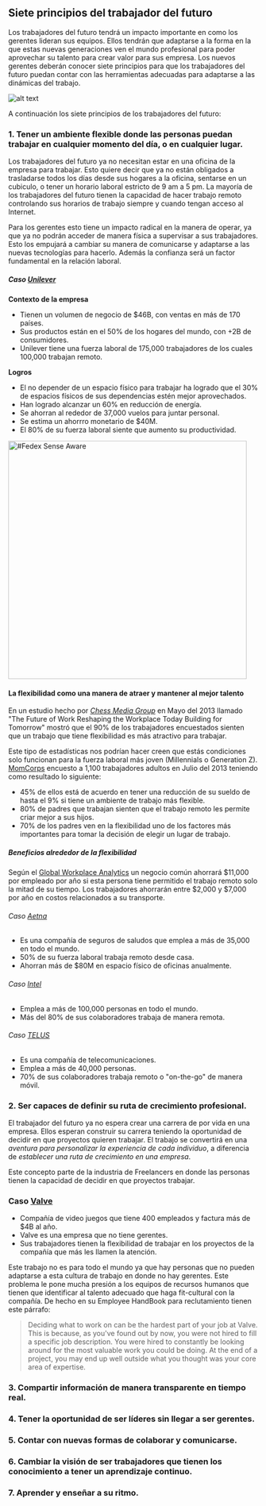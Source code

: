 ## Siete principios del trabajador del futuro
Los trabajadores del futuro tendrá un impacto importante en como los gerentes lideran sus equipos. Ellos tendrán que adaptarse a la forma en la que estas nuevas generaciones ven el mundo profesional para poder aprovechar su talento para crear valor para sus empresa. Los nuevos gerentes deberán conocer siete principios para que los trabajadores del futuro puedan contar con las herramientas adecuadas para adaptarse a las dinámicas del trabajo.

![alt text](https://github.com/Laboratoria/executive-training/00-how-to-hire-tech-talent/images/siete-principios-del-trabajador-del-futuro.jpg "Siete principios del trabajador del futuro")

A continuación los siete principios de los trabajadores del futuro:

### 1. Tener un ambiente flexible donde las personas puedan trabajar en cualquier momento del día, o en cualquier lugar.
Los trabajadores del futuro ya no necesitan estar en una oficina de la empresa para trabajar. Esto quiere decir que ya no están obligados a trasladarse todos los días desde sus hogares a la oficina, sentarse en un cubiculo, o tener un horario laboral estricto de 9 am a 5 pm. La mayoría de los trabajadores del futuro tienen la capacidad de hacer trabajo remoto controlando sus horarios de trabajo siempre y cuando tengan acceso al Internet.

Para los gerentes esto tiene un impacto radical en la manera de operar, ya que ya no podrán acceder de manera física a supervisar a sus trabajadores. Esto los empujará a cambiar su manera de comunicarse y adaptarse a las nuevas tecnologías para hacerlo. Además la confianza será un factor fundamental en la relación laboral.

##### Caso [Unilever](https://www.unilever.com/) 

**Contexto de la empresa**
- Tienen un volumen de negocio de $46B, con ventas en más de 170 países. 
- Sus productos están en el 50% de los hogares del mundo, con +2B de consumidores. 
- Unilever tiene una fuerza laboral de 175,000 trabajadores de los cuales 100,000 trabajan remoto. 

**Logros**
- El no depender de un espacio físico para trabajar ha logrado que el 30% de espacios físicos de sus dependencias estén mejor aprovechados. 
- Han logrado alcanzar un 60% en reducción de energía.
- Se ahorran al rededor de 37,000 vuelos para juntar personal.
- Se estima un ahorrro monetario de $40M. 
- El 80% de su fuerza laboral siente que aumento su productividad.

<a href="http://www.youtube.com/watch?feature=player_embedded&v=Ur97vSz_nyM" target="_blank"><img src="http://img.youtube.com/vi/Ur97vSz_nyM/0.jpg" alt="#Fedex Sense Aware" width="480"/></a>

#### La flexibilidad como una manera de atraer y mantener al mejor talento
En un estudio hecho por *[Chess Media Group](https://www.fowcommunity.com/chess-media-group-has-launched-fow-community)* en Mayo del 2013 llamado "The Future of Work Reshaping the Workplace Today Building for Tomorrow" mostró que el 90% de los trabajadores encuestados sienten que un trabajo que tiene flexibilidad es más atractivo para trabajar.

Este tipo de estadísticas nos podrían hacer creen que estás condiciones solo funcionan para la fuerza laboral más joven (Millennials o Generation Z). [MomCorps](https://www.corpsteam.com/) encuesto a 1,100 trabajadores adultos en Julio del 2013 teniendo como resultado lo siguiente:
- 45% de ellos está de acuerdo en tener una reducción de su sueldo de hasta el 9% si tiene un ambiente de trabajo más flexible.
- 80% de padres que trabajan sienten que el trabajo remoto les permite criar mejor a sus hijos.
- 70% de los padres ven en la flexibilidad uno de los factores más importantes para tomar la decisión de elegir un lugar de trabajo.

##### Beneficios alrededor de la flexibilidad
Según el [Global Workplace Analytics](http://globalworkplaceanalytics.com/) un negocio común ahorrará $11,000 por empleado por año si esta persona tiene permitido el trabajo remoto solo la mitad de su tiempo. Los trabajadores ahorrarán entre $2,000 y $7,000 por año en costos relacionados a su transporte. 

###### Caso [Aetna](https://www.aetna.com/index.html) 
- Es una compañía de seguros de saludos que emplea a más de 35,000 en todo el mundo.
- 50% de su fuerza laboral trabaja remoto desde casa.
- Ahorran más de $80M en espacio físico de oficinas anualmente.

###### Caso [Intel](https://www.intel.la/content/www/xl/es/homepage.html) 
- Emplea a más de 100,000 personas en todo el mundo.
- Más del 80% de sus colaboradores trabaja de manera remota.

###### Caso [TELUS](http://www.telus.com/en/on/index.jsp) 
- Es una compañía de telecomunicaciones.
- Emplea a más de 40,000 personas.
- 70% de sus colaboradores trabaja remoto o "on-the-go" de manera móvil. 

### 2. Ser capaces de definir su ruta de crecimiento profesional.
El trabajador del futuro ya no espera crear una carrera de por vida en una empresa. Ellos esperan construir su carrera teniendo la oportunidad de decidir en que proyectos quieren trabajar. El trabajo se convertirá en una *aventura para personalizar la experiencia de cada individuo*, a diferencia de *establecer una ruta de crecimiento en una empresa*.

Este concepto parte de la industria de Freelancers en donde las personas tienen la capacidad de decidir en que proyectos trabajar.

### Caso [Valve](http://www.valvesoftware.com/) 
- Compañía de video juegos que tiene 400 empleados y factura más de $4B al año. 
- Valve es una empresa que no tiene gerentes. 
- Sus trabajadores tienen la flexibilidad de trabajar en los proyectos de la compañía que más les llamen la atención.

Este trabajo no es para todo el mundo ya que hay personas que no pueden adaptarse a esta cultura de trabajo en donde no hay gerentes. Este problema le pone mucha presión a los equipos de recursos humanos que tienen que identificar al talento adecuado que haga fit-cultural con la compañía. De hecho en su Employee HandBook para reclutamiento tienen este párrafo:

> Deciding what to work on can be the hardest part of your job at Valve. This is because, as you've found out by now, you were not hired to fill a specific job description. You were hired to constantly be looking around for the most valuable work you could be doing. At the end of a project, you may end up well outside what you thought was your core area of expertise.





### 3. Compartir información de manera transparente en tiempo real.
### 4. Tener la oportunidad de ser líderes sin llegar a ser gerentes.
### 5. Contar con nuevas formas de colaborar y comunicarse.
### 6. Cambiar la visión de ser trabajadores que tienen los conocimiento a tener un aprendizaje continuo.
### 7. Aprender y enseñar a su ritmo.